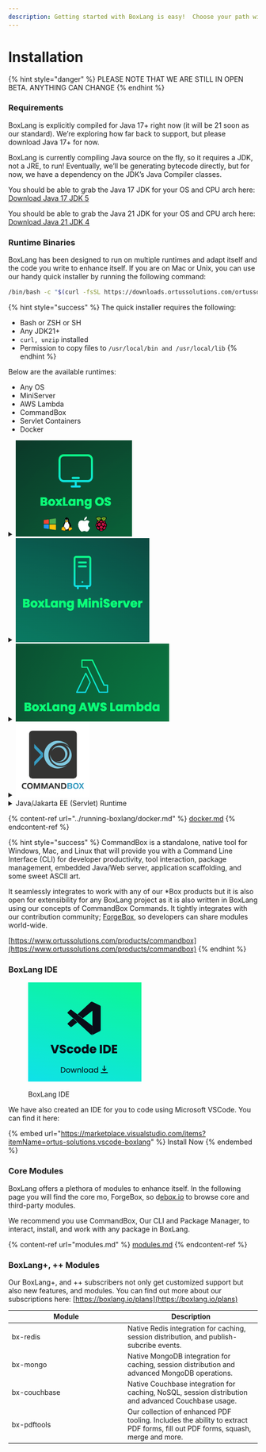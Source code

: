 ```yaml
---
description: Getting started with BoxLang is easy!  Choose your path wisely!
---
```


# Installation

{% hint style="danger" %}
PLEASE NOTE THAT WE ARE STILL IN OPEN BETA. ANYTHING CAN CHANGE
{% endhint %}

### Requirements <a href="#requirements-7" id="requirements-7"></a>

BoxLang is explicitly compiled for Java 17+ right now (it will be 21 soon as our standard). We’re exploring how far back to support, but please download Java 17+ for now.&#x20;

BoxLang is currently compiling Java source on the fly, so it requires a JDK, not a JRE, to run! Eventually, we’ll be generating bytecode directly, but for now, we have a dependency on the JDK’s Java Compiler classes.

You should be able to grab the Java 17 JDK for your OS and CPU arch here: [Download Java 17 JDK 5](https://adoptium.net/temurin/releases/?package=jdk\&version=17)

You should be able to grab the Java 21 JDK for your OS and CPU arch here: [Download Java 21 JDK 4](https://adoptium.net/temurin/releases/?package=jdk\&version=21)

### **Runtime Binaries**

BoxLang has been designed to run on multiple runtimes and adapt itself and the code you write to enhance itself.   If you are on Mac or Unix, you can use our handy quick installer by running the following command:

```bash
/bin/bash -c "$(curl -fsSL https://downloads.ortussolutions.com/ortussolutions/boxlang/install-boxlang.sh)"
```

{% hint style="success" %}
The quick installer requires the following:

* Bash or ZSH or SH
* Any JDK21+
* `curl, unzip` installed
* Permission to copy files to `/usr/local/bin and /usr/local/lib`
{% endhint %}

Below are the available runtimes:

* Any OS
* MiniServer
* AWS Lambda
* CommandBox
* Servlet Containers
* Docker

<details>

<summary><img src="../../.gitbook/assets/image (2) (1).png" alt=""></summary>

This installation is for any operating system (Windows, Unix, Mac OS)

* Windows Installer: [https://downloads.ortussolutions.com/ortussolutions/boxlang/boxlang-snapshot-installer.exe](https://downloads.ortussolutions.com/ortussolutions/boxlang/boxlang-snapshot-installer.exe)
* Zip (All OSs): [https://downloads.ortussolutions.com/ortussolutions/boxlang/1.0.0/boxlang-1.0.0.zip](https://downloads.ortussolutions.com/ortussolutions/boxlang/1.0.0/boxlang-1.0.0.zip)
* Jar: \
  [https://downloads.ortussolutions.com/ortussolutions/boxlang/1.0.0/boxlang-1.0.0-all.jar](https://downloads.ortussolutions.com/ortussolutions/boxlang/1.0.0/boxlang-1.0.0-all.jar)

</details>

<details>

<summary><img src="../../.gitbook/assets/image (3) (1).png" alt=""></summary>

The BoxLang MiniServer includes the BoxLang OS runtime with the addition of our super fast and lightweight web server. &#x20;

* All OSs:\
  [https://downloads.ortussolutions.com/ortussolutions/boxlang-runtimes/boxlang-miniserver/1.0.0/boxlang-miniserver-1.0.0.zip](https://downloads.ortussolutions.com/ortussolutions/boxlang-runtimes/boxlang-miniserver/1.0.0/boxlang-miniserver-1.0.0.zip)

</details>

<details>

<summary><img src="../../.gitbook/assets/image (4) (1).png" alt=""></summary>

BoxLang can also run on AWS Lambdas. It even powers our entry playground at https://try.boxlang.io. &#x20;

* Runtime: \
  [https://downloads.ortussolutions.com/ortussolutions/boxlang-runtimes/boxlang-aws-lambda/1.0.0/boxlang-aws-lambda-1.0.0.zip](https://downloads.ortussolutions.com/ortussolutions/boxlang-runtimes/boxlang-aws-lambda/1.0.0/boxlang-aws-lambda-1.0.0.zip)
* Template\
  [https://github.com/ortus-boxlang/bx-aws-lambda-template](https://github.com/ortus-boxlang/bx-aws-lambda-template)

</details>

<details>

<summary><img src="../../.gitbook/assets/image (6) (1).png" alt="" data-size="original"></summary>

BoxLang can also be deployed using [CommandBox](https://www.ortussolutions.com/products/commandbox).  This is our preferred way to deploy web applications using BoxLang.  BoxLang +/++ Subscribers even get access to [CommandBox Pro](https://www.ortussolutions.com/products/commandbox-pro).

```bash
box install commandbox-boxlang
box server start cfengine=boxlang javaVersion=openjdk21_jdk
```

</details>

<details>

<summary>Java/Jakarta EE (Servlet) Runtime</summary>

This is the servlet edition of BoxLang that you can deploy on any servlet container (Jetty, Tomcat, JBoss, etc)

* WAR: \
  [https://downloads.ortussolutions.com/ortussolutions/boxlang-runtimes/boxlang-servlet/1.0.0/boxlang-servlet-1.0.0.war](https://downloads.ortussolutions.com/ortussolutions/boxlang-runtimes/boxlang-servlet/1.0.0/boxlang-servlet-1.0.0.war)
* JAR:\
  [https://downloads.ortussolutions.com/ortussolutions/boxlang-runtimes/boxlang-servlet/1.0.0/boxlang-servlet-1.0.0-all.jar](https://downloads.ortussolutions.com/ortussolutions/boxlang-runtimes/boxlang-servlet/1.0.0/boxlang-servlet-1.0.0-all.jar)

</details>

{% content-ref url="../running-boxlang/docker.md" %}
[docker.md](../running-boxlang/docker.md)
{% endcontent-ref %}

{% hint style="success" %}
CommandBox is a standalone, native tool for Windows, Mac, and Linux that will provide you with a Command Line Interface (CLI) for developer productivity, tool interaction, package management, embedded Java/Web server, application scaffolding, and some sweet ASCII art.

It seamlessly integrates to work with any of our \*Box products but it is also open for extensibility for any BoxLang project as it is also written in BoxLang using our concepts of CommandBox Commands. It tightly integrates with our contribution community; [ForgeBox](https://www.forgebox.io/), so developers can share modules world-wide.

[https://www.ortussolutions.com/products/commandbox](https://www.ortussolutions.com/products/commandbox)
{% endhint %}

### BoxLang IDE

<div align="left">

<figure><img src="../../.gitbook/assets/image (8).png" alt=""><figcaption><p>BoxLang IDE</p></figcaption></figure>

</div>

We have also created an IDE for you to code using Microsoft VSCode.  You can find it here:

{% embed url="https://marketplace.visualstudio.com/items?itemName=ortus-solutions.vscode-boxlang" %}
Install Now
{% endembed %}

### Core Modules

BoxLang offers a plethora of modules to enhance itself.  In the following page you will find the core mo, ForgeBox, so d[ebox.io](https://forgebox.io)  to browse core and third-party modules.

We recommend you use CommandBox, Our CLI and Package Manager, to interact, install, and work with any package in BoxLang.

{% content-ref url="modules.md" %}
[modules.md](modules.md)
{% endcontent-ref %}

### BoxLang+, ++ Modules

Our BoxLang+, and ++ subscribers not only get customized support but also new features, and modules.  You can find out more about our subscriptions here: [https://boxlang.io/plans](https://boxlang.io/plans)

<table><thead><tr><th width="220">Module</th><th>Description</th></tr></thead><tbody><tr><td>bx-redis</td><td>Native Redis integration for caching, session distribution, and publish-subcribe events.</td></tr><tr><td>bx-mongo</td><td>Native MongoDB integration for caching, session distribution and advanced MongoDB operations.</td></tr><tr><td>bx-couchbase</td><td>Native Couchbase integration for caching, NoSQL, session distribution and advanced Couchbase usage.</td></tr><tr><td>bx-pdftools</td><td>Our collection of enhanced PDF tooling.  Includes the ability to extract PDF forms, fill out PDF forms, squash, merge and more.</td></tr></tbody></table>





